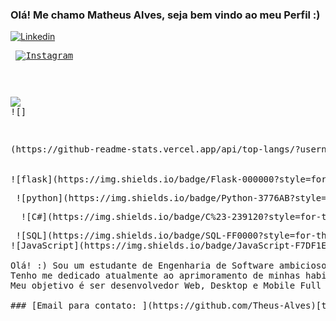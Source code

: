 ### Olá! Me chamo Matheus Alves, seja bem vindo ao meu Perfil :)
[![Linkedin](https://img.shields.io/badge/LinkedIn-0077B5?style=for-the-badge\&logo=linkedin\&logoColor=white)](https://www.linkedin.com/in/teoalvesdev) <pre>
[![Instagram](https://img.shields.io/badge/Instagram-E4405F?style=for-the-badge\&logo=instagram\&logoColor=white)](https://www.instagram.com/theusalvesp) <pre>

[![](https://github-readme-stats.vercel.app/api?username=Theus-Alves\&show_icons=true\&theme=radical\&include_all_commits=true\&count_private=true) ](https://github.com/Theus-Alves)![]
<pre>
(https://github-readme-stats.vercel.app/api/top-langs/?username=Theus-Alves\&layout=compact\&langs_count=7\&theme=radical) <br>

![flask](https://img.shields.io/badge/Flask-000000?style=for-the-badge\&logo=flask\&logoColor=white) <pre> ![python](https://img.shields.io/badge/Python-3776AB?style=for-the-badge\&logo=python\&logoColor=white) <pre>  ![C#](https://img.shields.io/badge/C%23-239120?style=for-the-badge\&logo=c-sharp\&logoColor=white) <pre> ![SQL](https://img.shields.io/badge/SQL-FF0000?style=for-the-badge\&logo=sql\&logoColor=white)
![JavaScript](https://img.shields.io/badge/JavaScript-F7DF1E?style=for-the-badge\&logo=javascript\&logoColor=black) ![Bootstrap](https://img.shields.io/badge/Bootstrap-7952B3?style=for-the-badge\&logo=bootstrap\&logoColor=white) ![IA](https://img.shields.io/badge/IA-333333?style=for-the-badge\&logo=artificial-intelligence\&logoColor=white)

Olá! :) Sou um estudante de Engenharia de Software ambicioso e motivado a crescer junto com a tecnologia. Tenho maior foco em Python e C#, mas busco constantemente aprender novas tecnologias como SQL, JavaScript, CSS, entre outros.
Tenho me dedicado atualmente ao aprimoramento de minhas habilidades em desenvolvimento Web Full Stack e .NET Core, e me aventurando um pouco na criação de bots, RPA e Inteligência Artificial em geral.
Meu objetivo é ser desenvolvedor Web, Desktop e Mobile Full Stack, e busco constantemente este intento por meio de minha carreira acadêmica e estudos independentes.

### [Email para contato: ](https://github.com/Theus-Alves)[teoalves.dev@gmail.com](mailto:teoalves.dev@gmail.com)
